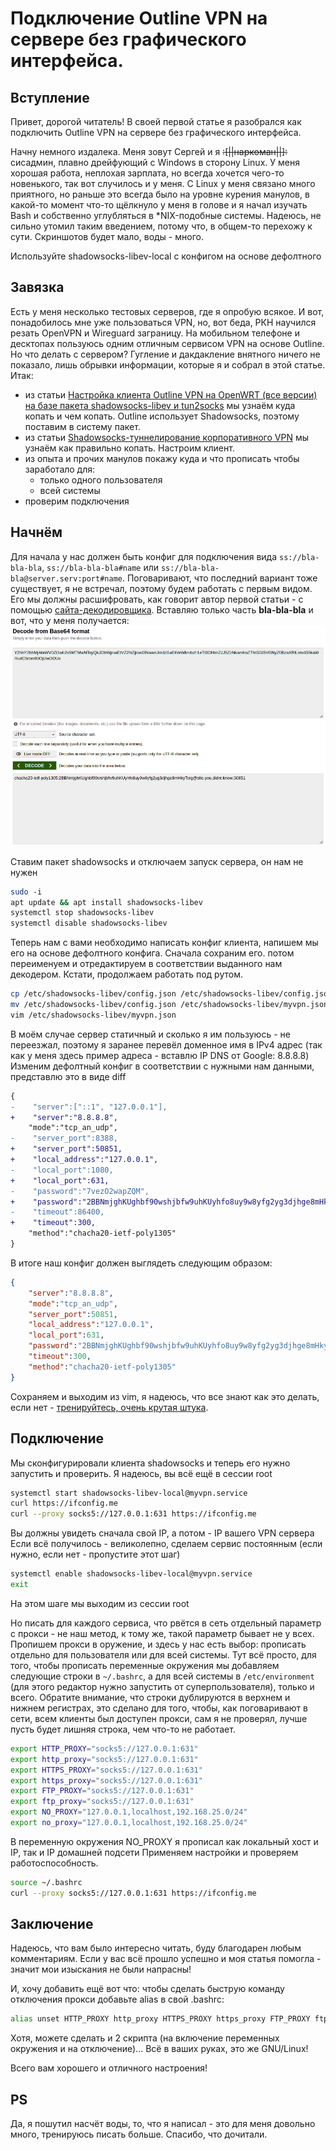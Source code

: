 # Подключение Outline VPN на сервере без графического интерфейса. 

## Вступление
Привет, дорогой читатель! В своей первой статье я разобрался как подключить Outline VPN на сервере без графического интерфейса. 

Начну немного издалека. Меня зовут Сергей и я ~~:[||наркоман||]:~~ сисадмин, плавно дрейфующий с Windows в сторону Linux. У меня хорошая работа, неплохая зарплата, но всегда хочется чего-то новенького, так вот случилось и у меня. С Linux у меня связано много приятного, но раньше это всегда было на уровне курения манулов, в какой-то момент что-то щёлкнуло у меня в голове и я начал изучать Bash и собственно углубляться в *NIX-подобные системы. Надеюсь, не сильно утомил таким введением, потому что,  в общем-то перехожу к сути. Скриншотов будет мало, воды - много. 

<spoiler title="TL:DR">
Используйте shadowsocks-libev-local с конфигом на основе дефолтного
</spoiler>

## Завязка
Есть у меня несколько тестовых серверов, где я опробую всякое. И вот, понадобилось мне уже пользоваться VPN, но, вот беда, РКН научился резать OpenVPN и Wireguard заграницу. На мобильном телефоне и десктопах пользуюсь одним отличным сервисом VPN на основе Outline. Но что делать с сервером? Гугление и дакдакление внятного ничего не показало, лишь обрывки информации, которые я и собрал в этой статье. Итак:

+ из статьи [Настройка клиента Outline VPN на OpenWRT (все версии) на базе пакета shadowsocks-libev и tun2socks](https://habr.com/ru/articles/748408/) мы узнаём куда копать и чем копать. Outline использует Shadowsocks, поэтому поставим в систему пакет.
+ из статьи [Shadowsocks-туннелирование корпоративного VPN](https://habr.com/ru/companies/ruvds/articles/757848/) мы узнаём как правильно копать. Настроим клиент.
+ из опыта и прочих манулов покажу куда и что прописать чтобы заработало для:
  + только одного пользователя
  + всей системы
+ проверим подключения

## Начнём
Для начала у нас должен быть конфиг для подключения вида `ss://bla-bla-bla`, `ss://bla-bla-bla#name` или `ss://bla-bla-bla@server.serv:port#name`. Поговаривают, что последний вариант тоже существует, я не встречал, поэтому будем работать с первым видом. Его мы должны расшифровать, как говорит автор первой статьи - с помощью [сайта-декодировщика](https://www.base64decode.org/). Вставляю только часть **bla-bla-bla** и вот, что у меня получается:
![Base64Decoder screenshot](screenshots/Screenshot_2024-05-26_17-15-16.png "*данные, конечно же, невалидные*")

Ставим пакет shadowsocks и отключаем запуск сервера, он нам не нужен
```bash
sudo ‑i
apt update && apt install shadowsocks‑libev
systemctl stop shadowsocks-libev
systemctl disable shadowsocks-libev
```

Теперь нам с вами необходимо написать конфиг клиента, напишем мы его на основе дефолтного конфига. Сначала сохраним его. потом переименуем и отредактируем в соответствии выданного нам декодером. Кстати, продолжаем работать под рутом.
```bash
cp /etc/shadowsocks-libev/config.json /etc/shadowsocks-libev/config.json.bak
mv /etc/shadowsocks-libev/config.json /etc/shadowsocks-libev/myvpn.json
vim /etc/shadowsocks-libev/myvpn.json
```
В моём случае сервер статичный и сколько я им пользуюсь - не переезжал, поэтому я заранее перевёл доменное имя в IPv4 адрес (так как у меня здесь пример адреса - вставлю IP DNS от Google: 8.8.8.8)
Изменим дефолтный конфиг в соответствии с нужными нам данными, представлю это в виде diff
```diff
{
-    "server":["::1", "127.0.0.1"],
+    "server":"8.8.8.8",
    "mode":"tcp_an_udp",
-    "server_port":8388,
+    "server_port":50851,
+    "local_address":"127.0.0.1",
-    "local_port":1080,
+    "local_port":631,
-    "password":"7vezO2wapZQM",
+    "password":"2BBNmjghKUghbf90wshjbfw9uhKUyhfo8uy9w8yfg2yg3djhge8mHkyTcrg",
-    "timeout":86400,
+    "timeout":300,
    "method":"chacha20-ietf-poly1305"
}
```
В итоге наш конфиг должен выглядеть следующим образом:
```json
{
    "server":"8.8.8.8",
    "mode":"tcp_an_udp",
    "server_port":50851,
    "local_address":"127.0.0.1",
    "local_port":631,
    "password":"2BBNmjghKUghbf90wshjbfw9uhKUyhfo8uy9w8yfg2yg3djhge8mHkyTcrg",
    "timeout":300,
    "method":"chacha20-ietf-poly1305"
}
```
Сохраняем и выходим из vim, я надеюсь, что все знают как это делать, если нет - [тренируйтесь, очень крутая штука](https://www.openvim.com/).

## Подключение
Мы сконфигурировали клиента shadowsocks и теперь его нужно запустить и проверить. Я надеюсь, вы всё ещё в сессии root
```bash
systemctl start shadowsocks-libev-local@myvpn.service
curl https://ifconfig.me
curl --proxy socks5://127.0.0.1:631 https://ifconfig.me
```
Вы должны увидеть сначала свой IP, а потом - IP вашего VPN сервера
Если всё получилось - великолепно, сделаем сервис постоянным (если нужно, если нет - пропустите этот шаг)
```bash
systemctl enable shadowsocks-libev-local@myvpn.service
exit
```
На этом шаге мы выходим из сессии root

Но писать для каждого сервиса, что рвётся в сеть отдельный параметр с прокси - не наш метод, к тому же, такой параметр бывает не у всех.
Пропишем прокси в оружение, и здесь у нас есть выбор: прописать отдельно для пользователя или для всей системы. Тут всё просто, для того, чтобы прописать переменные окружения мы добавляем следующие строки в `~/.bashrc`, а для всей системы в `/etc/environment` (для этого редактор нужно запустить от суперпользователя), только и всего. Обратите внимание, что строки дублируются в верхнем и нижнем регистрах, это сделано для того, чтобы, как поговаривают в сети, всем клиенты был доступен прокси, сам я не проверял, лучше пусть будет лишняя строка, чем что-то не работает.
```bash
export HTTP_PROXY="socks5://127.0.0.1:631"
export http_proxy="socks5://127.0.0.1:631"
export HTTPS_PROXY="socks5://127.0.0.1:631"
export https_proxy="socks5://127.0.0.1:631"
export FTP_PROXY="socks5://127.0.0.1:631"
export ftp_proxy="socks5://127.0.0.1:631"
export NO_PROXY="127.0.0.1,localhost,192.168.25.0/24"
export no_proxy="127.0.0.1,localhost,192.168.25.0/24"
```
В переменную окружения NO_PROXY я прописал как локальный хост и IP, так и IP домашней подсети
Применяем настройки и проверяем работоспособность. 
```bash
source ~/.bashrc
curl --proxy socks5://127.0.0.1:631 https://ifconfig.me
```

## Заключение
Надеюсь, что вам было интересно читать, буду благодарен любым комментариям. Если у вас всё прошло успешно и моя статья помогла - значит мои изыскания не были напрасны!

И, хочу добавить ещё вот что: чтобы сделать быструю команду отключения прокси добавьте alias в свой .bashrc:
```bash
alias unset HTTP_PROXY http_proxy HTTPS_PROXY https_proxy FTP_PROXY ftp_proxy NO_PROXY no_proxy
```
Хотя, можете сделать и 2 скрипта (на включение переменных окружения и на отключение)... Всё в ваших руках, это же GNU/Linux!

Всего вам хорошего и отличного настроения!

## PS
Да, я пошутил насчёт воды, то, что я написал - это для меня довольно много, тренируюсь писать больше. Спасибо, что дочитали.
